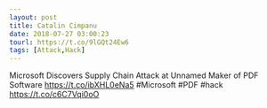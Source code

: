 ```yaml
---
layout: post
title: Catalin Cimpanu
date: 2018-07-27 03:00:23
tourl: https://t.co/9lGQt24Ew6
tags: [Attack,Hack]
---
```

Microsoft Discovers Supply Chain Attack at Unnamed Maker of PDF Software https://t.co/ibXHL0eNa5 #Microsoft #PDF #hack https://t.co/c6C7Vqi0oO